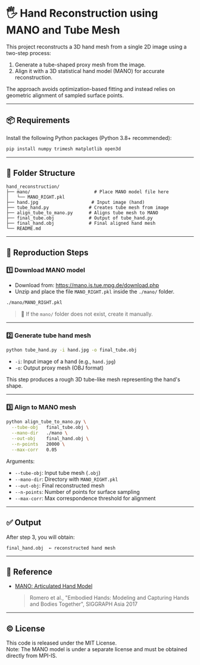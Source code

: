 # 🖐️ Hand Reconstruction using MANO and Tube Mesh

This project reconstructs a 3D hand mesh from a single 2D image using a two-step process:
1. Generate a tube-shaped proxy mesh from the image.
2. Align it with a 3D statistical hand model (MANO) for accurate reconstruction.

The approach avoids optimization-based fitting and instead relies on geometric alignment of sampled surface points.

---

## 📦 Requirements

Install the following Python packages (Python 3.8+ recommended):

```bash
pip install numpy trimesh matplotlib open3d
```

---

## 📁 Folder Structure

```
hand_reconstruction/
├── mano/                        # Place MANO model file here
│   └── MANO_RIGHT.pkl
├── hand.jpg                    # Input image (hand)
├── tube_hand.py               # Creates tube mesh from image
├── align_tube_to_mano.py      # Aligns tube mesh to MANO
├── final_tube.obj             # Output of tube_hand.py
├── final_hand.obj             # Final aligned hand mesh
└── README.md
```

---

## 🔁 Reproduction Steps

### 1️⃣ Download MANO model

- Download from: https://mano.is.tue.mpg.de/download.php
- Unzip and place the file `MANO_RIGHT.pkl` inside the `./mano/` folder.

```bash
./mano/MANO_RIGHT.pkl
```

> 📂 If the `mano/` folder does not exist, create it manually.

---

### 2️⃣ Generate tube hand mesh

```bash
python tube_hand.py -i hand.jpg -o final_tube.obj
```

- `-i`: Input image of a hand (e.g., `hand.jpg`)  
- `-o`: Output proxy mesh (OBJ format)

This step produces a rough 3D tube-like mesh representing the hand's shape.

---

### 3️⃣ Align to MANO mesh

```bash
python align_tube_to_mano.py \
  --tube-obj   final_tube.obj \
  --mano-dir   ./mano \
  --out-obj    final_hand.obj \
  --n-points   20000 \
  --max-corr   0.05
```

Arguments:

- `--tube-obj`: Input tube mesh (`.obj`)  
- `--mano-dir`: Directory with `MANO_RIGHT.pkl`  
- `--out-obj`: Final reconstructed mesh  
- `--n-points`: Number of points for surface sampling  
- `--max-corr`: Max correspondence threshold for alignment

---

## ✅ Output

After step 3, you will obtain:

```
final_hand.obj  ← reconstructed hand mesh
```


---

## 🔗 Reference

- [MANO: Articulated Hand Model](https://mano.is.tue.mpg.de/)  
  > Romero et al., "Embodied Hands: Modeling and Capturing Hands and Bodies Together", SIGGRAPH Asia 2017


---

## © License

This code is released under the MIT License.  
Note: The MANO model is under a separate license and must be obtained directly from MPI-IS.
